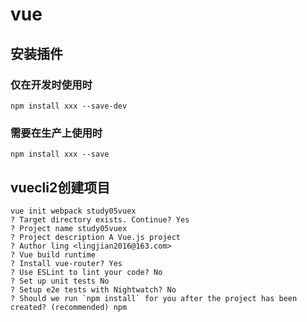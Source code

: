 # vue
## 安装插件
### 仅在开发时使用时
```shell script
npm install xxx --save-dev
```
### 需要在生产上使用时
```shell script
npm install xxx --save
```
## vuecli2创建项目
```shell script
vue init webpack study05vuex
? Target directory exists. Continue? Yes
? Project name study05vuex
? Project description A Vue.js project
? Author ling <lingjian2016@163.com>
? Vue build runtime
? Install vue-router? Yes
? Use ESLint to lint your code? No
? Set up unit tests No
? Setup e2e tests with Nightwatch? No
? Should we run `npm install` for you after the project has been created? (recommended) npm
```